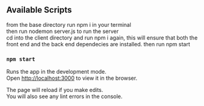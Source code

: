 
## Available Scripts
from the base directory run npm i in your terminal <br >
then run nodemon server.js to run the server <br >
cd into the client directory and run npm i again, this will ensure that both the front end and the back end dependecies are installed. then run npm start<br >



### `npm start`

Runs the app in the development mode.<br />
Open [http://localhost:3000](http://localhost:3000) to view it in the browser.

The page will reload if you make edits.<br />
You will also see any lint errors in the console.

